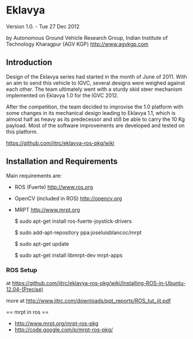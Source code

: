 Eklavya
========

Version 1.0. - Tue 27 Dec 2012

by Autonomous Ground Vehicle Research Group, Indian Institute of Technology Kharagpur  (AGV KGP)
<http://www.agvkgp.com>


Introduction
------------
Design of the Eklavya series had started in the month of June of 2011. With an aim to send this vehicle to IGVC, several designs were weighed against each other. The team ultimately went with a sturdy skid steer mechanism implemented on Eklavya 1.0 for the IGVC 2012.

After the competition, the team decided to improvise the 1.0 platform with some changes in its mechanical design leading to Eklavya 1.1, which is almost half as heavy as its predecessor and still be able to carry the 10 Kg payload. Most of the software improvements are developed and tested on this platform.

<https://github.com/jitrc/eklavya-ros-pkg/wiki>


Installation and Requirements
-----------------------------
Main requirements are:
 * ROS (Fuerte) http://www.ros.org
 * OpenCV (included in ROS) http://opencv.org
 * MRPT http://www.mrpt.org


    $ sudo apt-get install ros-fuerte-joystick-drivers
    
    $ sudo add-apt-repository ppa:joseluisblancoc/mrpt 
    
    $ sudo apt-get update
    
    $ sudo apt-get install libmrpt-dev mrpt-apps
    
    
### ROS Setup ###

at <https://github.com/jitrc/eklavya-ros-pkg/wiki/Installing-ROS-in-Ubuntu-12.04-(Precise)>

more at <http://www.jitrc.com/downloads/ppt_reports/ROS_tut_jit.pdf>


== mrpt in ros ==

 * http://www.mrpt.org/mrpt-ros-pkg
 * http://code.google.com/p/mrpt-ros-pkg/




